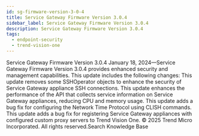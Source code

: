 ```yaml
---
id: sg-firmware-version-3-0-4
title: Service Gateway Firmware Version 3.0.4
sidebar_label: Service Gateway Firmware Version 3.0.4
description: Service Gateway Firmware Version 3.0.4
tags:
  - endpoint-security
  - trend-vision-one
---
```


 Service Gateway Firmware Version 3.0.4 January 18, 2024—Service Gateway Firmware Version 3.0.4 provides enhanced security and management capabilities. This update includes the following changes: This update removes some SSHOperator objects to enhance the security of Service Gateway appliance SSH connections. This update enhances the performance of the API that collects service information on Service Gateway appliances, reducing CPU and memory usage. This update adds a bug fix for configuring the Network Time Protocol using CLISH commands. This update adds a bug fix for registering Service Gateway appliances with configured custom proxy servers to Trend Vision One. © 2025 Trend Micro Incorporated. All rights reserved.Search Knowledge Base